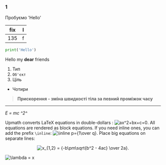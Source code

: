 ### 1
Пробуємо
'Hello'

|fix|l|
|---|-|
135 |f|

```python
print('Hello')
```

Hello my **dear** friends

1. Тип
2. `Об'єкт`
3. Ціль
* Чотири

> **Прискорення - зміна швидкості тіла за певний проміжок часу**

---

<math>_E = mc ^2^_</math>

<p>Upmath converts LaTeX equations in double-dollars <code></code>: <img src="https://i.upmath.me/svg/ax%5E2%2Bbx%2Bc%3D0" alt="ax^2+bx+c=0" />. All equations are rendered as block equations. If you need inline ones, you can add the prefix <code>\inline</code>: <img src="https://i.upmath.me/svg/%5Cinline%20p%3D%7B1%5Cover%20q%7D" alt="\inline p={1\over q}" />. Place big equations on separate lines:</p>
<p align="center"><img align="center" src="https://i.upmath.me/svg/x_%7B1%2C2%7D%20%3D%20%7B-b%5Cpm%5Csqrt%7Bb%5E2%20-%204ac%7D%20%5Cover%202a%7D." alt="x_{1,2} = {-b\pm\sqrt{b^2 - 4ac} \over 2a}." /></p>

<img align="center" src="https://i.upmath.me/svg/%20%5Clambda%20%3D%20x" alt=" \lambda = x" />

